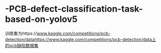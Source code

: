 # -PCB-defect-classification-task-based-on-yolov5
训练集为https://www.kaggle.com/competitions/pcb-detection/datahttps://www.kaggle.com/competitions/pcb-detection/data上的pcb缺陷数据集
